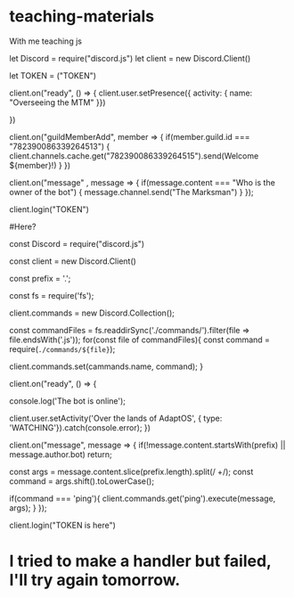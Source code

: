 # teaching-materials
With me teaching js

let Discord = require("discord.js")
let client = new Discord.Client()

let TOKEN = ("TOKEN")

client.on("ready", () => {
  client.user.setPresence({ activity: { name: "Overseeing the MTM" }})

})

client.on("guildMemberAdd", member => {
  if(member.guild.id === "782390086339264513") {
    client.channels.cache.get("782390086339264515").send(Welcome ${member}!)
  }
})



client.on("message" , message => {
  if(message.content === "Who is the owner of the bot") {
    message.channel.send("The Marksman")
}
});

client.login("TOKEN")

#Here?


const Discord = require("discord.js")

const client = new Discord.Client()

const prefix = '.';

const fs = require('fs');

client.commands = new Discord.Collection();

const commandFiles = fs.readdirSync('./commands/').filter(file => file.endsWith('.js'));
for(const file of commandFiles){
  const command = require(`./commands/${file}`);

  client.commands.set(cammands.name, command);
}

client.on("ready", () => {
  
  console.log('The bot is online');
  
  client.user.setActivity('Over the lands of AdaptOS', { type: 'WATCHING'}).catch(console.error);
})

client.on("message", message => {
  if(!message.content.startsWith(prefix) || message.author.bot) return;

  const args = message.content.slice(prefix.length).split(/ +/);
  const command = args.shift().toLowerCase();

  if(command === 'ping'){
    client.commands.get('ping').execute(message, args);
  }
});

client.login("TOKEN is here")

# I tried to make a handler but failed, I'll try again tomorrow.


